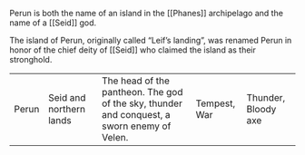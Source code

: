 Perun is both the name of an island in the [[Phanes]] archipelago and the name of a [[Seid]] god. 

The island of Perun, originally called “Leif’s landing”, was renamed Perun in honor of the chief deity of [[Seid]] who claimed the island as their stronghold.

|       |                         |                                                                                             |              |                     |
| ----- | ----------------------- | ------------------------------------------------------------------------------------------- | ------------ | ------------------- |
| Perun | Seid and northern lands | The head of the pantheon. The god of the sky, thunder and conquest, a sworn enemy of Velen. | Tempest, War | Thunder, Bloody axe |
